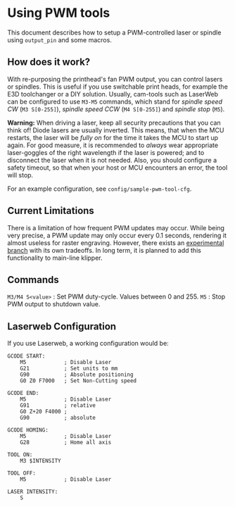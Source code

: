 # Using PWM tools

This document describes how to setup a PWM-controlled laser or spindle
using `output_pin` and some macros.


## How does it work?
With re-purposing the printhead's fan PWM output, you can control
lasers or spindles.
This is useful if you use switchable print heads, for example
the E3D toolchanger or a DIY solution.
Usually, cam-tools such as LaserWeb can be configured to use `M3-M5`
commands, which stand for _spindle speed CW_ (`M3 S[0-255]`),
_spindle speed CCW_ (`M4 S[0-255]`) and _spindle stop_ (`M5`).


**Warning:** When driving a laser, keep all security precautions
that you can think of! Diode lasers are usually inverted.
This means, that when the MCU restarts, the laser will be
_fully on_ for the time it takes the MCU to start up again.
For good measure, it is recommended to _always_ wear appropriate
laser-goggles of the right wavelength if the laser is powered;
and to disconnect the laser when it is not needed.
Also, you should configure a safety timeout,
so that when your host or MCU encounters an error, the tool will stop.

For an example configuration, see `config/sample-pwm-tool-cfg`.

## Current Limitations

There is a limitation of how frequent PWM updates may occur.
While being very precise, a PWM update may only occur every 0.1 seconds,
rendering it almost useless for raster engraving.
However, there exists an [experimental branch](https://github.com/Cirromulus/klipper/tree/laser_tool) with its own tradeoffs.
In long term, it is planned to add this functionality to main-line klipper.

## Commands

`M3/M4 S<value>` : Set PWM duty-cycle. Values between 0 and 255.
`M5` : Stop PWM output to shutdown value.

## Laserweb Configuration

If you use Laserweb, a working configuration would be:

    GCODE START:
        M5            ; Disable Laser
        G21           ; Set units to mm
        G90           ; Absolute positioning
        G0 Z0 F7000   ; Set Non-Cutting speed

    GCODE END:
        M5            ; Disable Laser
        G91           ; relative
        G0 Z+20 F4000 ;
        G90           ; absolute

    GCODE HOMING:
        M5            ; Disable Laser
        G28           ; Home all axis

    TOOL ON:
        M3 $INTENSITY

    TOOL OFF:
        M5            ; Disable Laser

    LASER INTENSITY:
        S
